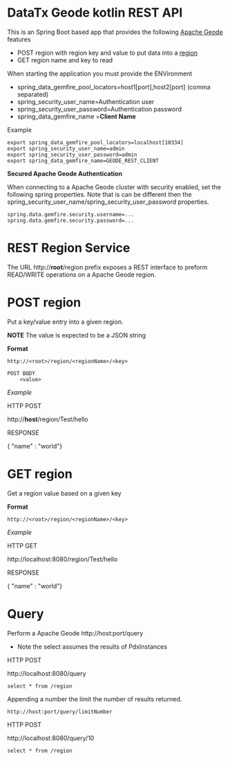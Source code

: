  # DataTx Geode kotlin REST API

This is an Spring Boot based app that provides the following [Apache Geode](https://geode.apache.org/) features 
- POST region with region key and value to put data into a [region](https://geode.apache.org/docs/guide/basic_config/data_regions/chapter_overview.html)
- GET region name and key to read

When starting the application you must provide the ENVironment

- spring_data_gemfire_pool_locators=host1[port],host2[port]   (comma separated)
- spring_security_user_name=Authentication user
- spring_security_user_password=Authentication password
- spring_data_gemfire_name =**Client Name**


Example 
	
	export spring_data_gemfire_pool_locators=localhost[10334]
	export spring_security_user_name=admin
	export spring_security_user_password=admin
	export spring_data_gemfire_name=GEODE_REST_CLIENT
	

**Secured Apache Geode Authentication**

When connecting to a Apache Geode cluster with security enabled, set the following spring
properties. Note that is can be different then the spring_security_user_name/spring_security_user_password
properties.

    spring.data.gemfire.security.username=...
    spring.data.gemfire.security.password=...


# REST Region Service

The URL http://**root**/region prefix exposes a REST interface to preform READ/WRITE 
operations on a Apache Geode region.


# POST region

Put a  key/value entry into a given region.

**NOTE** The value is expected to be a JSON string


**Format** 

	http://<root>/region/<regionName>/<key>
	
	POST BODY
		<value>

*Example*

HTTP POST

http://**host**/region/Test/hello

RESPONSE

{ "name" : "world"}



# GET region

Get a region value based on a given key

**Format** 

	http://<root>/region/<regionName>/<key>
	
*Example*

HTTP GET

http://localhost:8080/region/Test/hello

RESPONSE

{ "name" : "world"}



# Query

Perform a Apache Geode
http://host:port/query 

* Note the select assumes the results of PdxInstances 

HTTP POST 

http://localhost:8080/query

    
    select * from /region 


Appending a number the limit the number of results returned. 

    http://host:port/query/limitNumber
	

HTTP POST 

http://localhost:8080/query/10

    
    select * from /region 